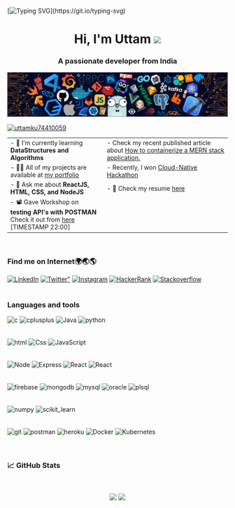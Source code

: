 [![Typing SVG](https://readme-typing-svg.herokuapp.com?size=24&width=600&lines=Welcome+To+Uttam's+GitHub+Profile!)](https://git.io/typing-svg)

<h1 align="center">Hi, I'm Uttam <img src="https://raw.githubusercontent.com/MartinHeinz/MartinHeinz/master/wave.gif" width="30px"></h1>
<h3 align="center">A passionate developer from India</h3>

<img src="https://raw.githubusercontent.com/helper-uttam/helper-uttam/main/header_.png">


<p align="left"> <a href="https://twitter.com/uttamku74410059" target="blank"><img src="https://img.shields.io/twitter/follow/uttamku74410059?logo=twitter&style=for-the-badge" alt="uttamku74410059" /></a> </p>
<table>
  <tr>
    <td>- 🌱 I’m currently learning <strong>DataStructures and Algorithms</strong></td>
    <td>- Check my recent published article about <a href="https://medium.com/@bajiraouttamsinha/how-to-containerize-a-mern-stack-application-1a69bd257e6f">How to containerize a MERN stack application.</a>
  </tr>
  <tr>
    <td>- 👨‍💻 All of my projects are available at <a href="http://pubgofficial.me/portfolio/">my portfolio</a></td>
    <td>- Recently, I won <a href="https://devpost.com/software/just-speak-1k7m46?ref_content=user-portfolio&ref_feature=in_progress">Cloud-Native Hackathon</a></td>
  </tr>
  <tr>
    <td>- 💬 Ask me about <strong>ReactJS, HTML, CSS, and NodeJS</strong></td>
    <td>- 📄 Check my resume <a href="https://github.com/helper-uttam/portfolio/blob/master/assests/Resume.pdf">here</a></td>
  </tr>
  <tr>
    <td>- 📽️ Gave Workshop on <strong>testing API's with POSTMAN</strong>
      <br>
      Check it out from <A href="https://youtu.be/ywymOR6QZ74">here</a> [TIMESTAMP 22:00] 
    </td>
  </tr>
</table>
<br>
<h3 align="left">Find me on Internet🌍🌏🌎</h3>
<div align="left">
  <a href="https://www.linkedin.com/in/uttam-kumar-511a411ba/"><img alt="LinkedIn" src="https://img.shields.io/badge/linkedin-%230077B5.svg?style=for-the-badge&logo=linkedin&logoColor=white"/></a>
 <a href="https://twitter.com/uttamku74410059"><img alt=Twitter" src="https://img.shields.io/badge/Twitter-%230077B5.svg?style=for-the-badge&logo=Twitter&logoColor=#1DA1F2"/></a>
  <a href="https://www.instagram.com/_.uttam_.22/" target="_blank"><img alt="Instagram" src="https://img.shields.io/badge/Instagram-e95950?style=for-the-badge&logo=Instagram&logoColor=white" /></a>
  <a href="https://www.hackerrank.com/bajiraouttamsin1" target="_blank"> <img alt="HackerRank" src="https://img.shields.io/badge/Hackerrank-008000?style=for-the-badge&logo=HackerRank&logoColor=white" /></a>
 <a href="https://stackoverflow.com/users/15806697/uttam" target="_blank"><img alt="Stackoverflow" src="https://img.shields.io/badge/stackoverflow-ef8236?style=for-the-badge&logo=stackoverflow&logoColor=white"/></a>
</div>
<br> 
<h3 align="left">Languages and tools</h3>
<p align="left"> 
<img src="https://img.shields.io/badge/C-00599C?style=for-the-badge&logo=c&logoColor=white" alt="c" > 
<img src="https://img.shields.io/badge/C%2B%2B-00599C?style=for-the-badge&logo=c%2B%2B&logoColor=white" alt="cplusplus"> 
<img src="https://img.shields.io/badge/Java-ED8B00?style=for-the-badge&logo=java&logoColor=white" alt="Java">
<img src="https://img.shields.io/badge/Python-FFD43B?style=for-the-badge&logo=python&logoColor=darkgreen" alt="python">
  <br><br><br>
<img src="https://img.shields.io/badge/HTML5-E34F26?style=for-the-badge&logo=html5&logoColor=white" alt="html" > 
<img src="https://img.shields.io/badge/CSS3-1572B6?style=for-the-badge&logo=css3&logoColor=white" alt="Css"> 
<img src="https://img.shields.io/badge/JavaScript-323330?style=for-the-badge&logo=javascript&logoColor=F7DF1E" alt="JavaScript">
  <br><br><br>
<img src="https://img.shields.io/badge/Node.js-339933?style=for-the-badge&logo=nodedotjs&logoColor=white" alt="Node"> 
<img src="https://img.shields.io/badge/Express.js-000000?style=for-the-badge&logo=express&logoColor=white" alt="Express" > 
<img src="https://img.shields.io/badge/React-20232A?style=for-the-badge&logo=react&logoColor=61DAFB" alt="React">
<img src="https://img.shields.io/badge/next.js-000000?style=for-the-badge&logo=nextdotjs&logoColor=white" alt="React">
   <br><br><br>
<img src="https://img.shields.io/badge/firebase-ffca28?style=for-the-badge&logo=firebase&logoColor=black" alt="firebase"> 
<img src="https://img.shields.io/badge/MongoDB-4EA94B?style=for-the-badge&logo=mongodb&logoColor=white" alt="mongodb" > 
<img src="https://img.shields.io/badge/MySQL-005C84?style=for-the-badge&logo=mysql&logoColor=white" alt="mysql"> 
<img src="https://img.shields.io/badge/Oracle-F80000?style=for-the-badge&logo=oracle&logoColor=black" alt="oracle">
<img src="https://img.shields.io/badge/PLSQL-F80000?style=for-the-badge&logo=oracle&logoColor=black" alt="plsql" > <br><br><br>
<img src="https://img.shields.io/badge/Numpy-777BB4?style=for-the-badge&logo=numpy&logoColor=white" alt="numpy" > 
<img src="https://img.shields.io/badge/scikit_learn-F7931E?style=for-the-badge&logo=scikit-learn&logoColor=white" alt="scikit_learn" > <br><br><br>
<img src="https://img.shields.io/badge/GitHub-100000?style=for-the-badge&logo=github&logoColor=white" alt="git">
<img src="https://img.shields.io/badge/Postman-FF6C37?style=for-the-badge&logo=Postman&logoColor=white" alt="postman">
<img src="https://img.shields.io/badge/Heroku-430098?style=for-the-badge&logo=heroku&logoColor=white" alt="heroku">
<img src="https://img.shields.io/badge/docker-%230db7ed.svg?style=for-the-badge&logo=docker&logoColor=white" alt="Docker">
<img src="https://img.shields.io/badge/kubernetes-%230db7ed.svg?style=for-the-badge&logo=kubernetes&logoColor=white" alt="Kubernetes">
   <br><br><br> 
   </p>
<h3> 📈 GitHub Stats</h3>
<br>
<p align="center">
  <img width="48%" src="https://github-readme-stats.vercel.app/api?username=helper-uttam&show_icons=true&theme=radical" />
  <img width="48%" src="https://github-readme-streak-stats.herokuapp.com/?user=helper-uttam&theme=radical" />
</p>
  
